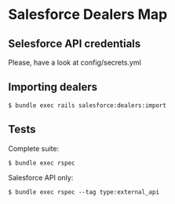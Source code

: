# Salesforce Dealers Map

## Selesforce API credentials

Please, have a look at config/secrets.yml

## Importing dealers
```
$ bundle exec rails salesforce:dealers:import
```

## Tests

Complete suite:
```
$ bundle exec rspec
```

Salesforce API only:
```
$ bundle exec rspec --tag type:external_api
```
